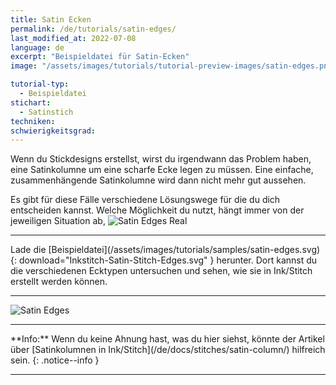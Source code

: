 ```yaml
---
title: Satin Ecken
permalink: /de/tutorials/satin-edges/
last_modified_at: 2022-07-08
language: de
excerpt: "Beispieldatei für Satin-Ecken"
image: "/assets/images/tutorials/tutorial-preview-images/satin-edges.png"

tutorial-typ:
  - Beispieldatei
stichart: 
  - Satinstich
techniken:
schwierigkeitsgrad: 
---
```

Wenn du Stickdesigns erstellst, wirst du irgendwann das Problem haben, eine Satinkolumne um eine scharfe Ecke legen zu müssen. Eine einfache, zusammenhängende Satinkolumne wird dann nicht mehr gut aussehen.

Es gibt für diese Fälle verschiedene Lösungswege für die du dich entscheiden kannst. Welche Möglichkeit du nutzt, hängt immer von der jeweiligen Situation ab,
![Satin Edges Real](/assets/images/tutorials/tutorial-preview-images/satin-edges.png)

<hr>
Lade die [Beispieldatei](/assets/images/tutorials/samples/satin-edges.svg){: download="Inkstitch-Satin-Stitch-Edges.svg" } herunter. Dort kannst du die verschiedenen Ecktypen untersuchen und sehen, wie sie in Ink/Stitch erstellt werden können.
<hr>

![Satin Edges](/assets/images/tutorials/samples/satin-edges.svg)

<hr>
**Info:** Wenn du keine Ahnung hast, was du hier siehst, könnte der Artikel über [Satinkolumnen in Ink/Stitch](/de/docs/stitches/satin-column/) hilfreich sein.
{: .notice--info }
<hr>
